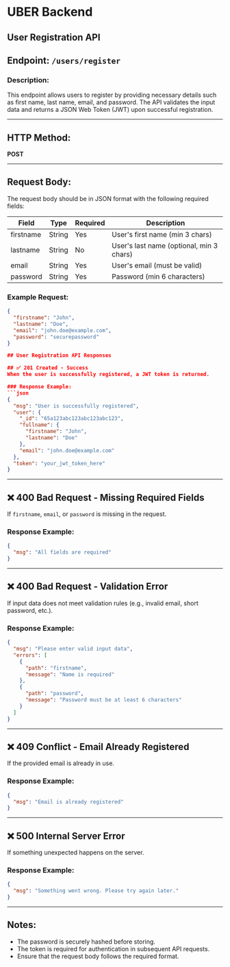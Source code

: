 # UBER Backend

## User Registration API

## Endpoint: `/users/register`

### Description:
This endpoint allows users to register by providing necessary details such as first name, last name, email, and password. The API validates the input data and returns a JSON Web Token (JWT) upon successful registration.

---

## HTTP Method:
**POST**

---

## Request Body:
The request body should be in JSON format with the following required fields:

| Field      | Type   | Required | Description                          |
|------------|--------|----------|--------------------------------------|
| firstname  | String | Yes      | User's first name (min 3 chars)    |
| lastname   | String | No       | User's last name (optional, min 3 chars) |
| email      | String | Yes      | User's email (must be valid)       |
| password   | String | Yes      | Password (min 6 characters)        |

### Example Request:
```json
{
  "firstname": "John",
  "lastname": "Doe",
  "email": "john.doe@example.com",
  "password": "securepassword"
}

## User Registration API Responses

## ✅ 201 Created - Success
When the user is successfully registered, a JWT token is returned.

### Response Example:
```json
{
  "msg": "User is successfully registered",
  "user": {
    "_id": "65a123abc123abc123abc123",
    "fullname": {
      "firstname": "John",
      "lastname": "Doe"
    },
    "email": "john.doe@example.com"
  },
  "token": "your_jwt_token_here"
}
```

---

## ❌ 400 Bad Request - Missing Required Fields
If `firstname`, `email`, or `password` is missing in the request.

### Response Example:
```json
{
  "msg": "All fields are required"
}
```

---

## ❌ 400 Bad Request - Validation Error
If input data does not meet validation rules (e.g., invalid email, short password, etc.).

### Response Example:
```json
{
  "msg": "Please enter valid input data",
  "errors": [
    {
      "path": "firstname",
      "message": "Name is required"
    },
    {
      "path": "password",
      "message": "Password must be at least 6 characters"
    }
  ]
}
```

---

## ❌ 409 Conflict - Email Already Registered
If the provided email is already in use.

### Response Example:
```json
{
  "msg": "Email is already registered"
}
```

---

## ❌ 500 Internal Server Error
If something unexpected happens on the server.

### Response Example:
```json
{
  "msg": "Something went wrong. Please try again later."
}
```

---

## Notes:
- The password is securely hashed before storing.
- The token is required for authentication in subsequent API requests.
- Ensure that the request body follows the required format.

